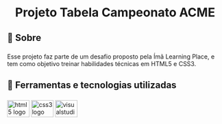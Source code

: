 <h1 align="center">Projeto Tabela Campeonato ACME</h1>

###

<h2 align="left">🎯 Sobre</h2>

###

<p align="left">Esse projeto faz parte de um desafio proposto pela Ímã Learning Place, e tem como objetivo treinar habilidades técnicas em HTML5 e CSS3.</p>

###

<h2 align="left">🚀 Ferramentas e tecnologias utilizadas</h2>

###

<div align="left">
  <img src="https://cdn.jsdelivr.net/gh/devicons/devicon/icons/html5/html5-original.svg" height="40" width="52" alt="html5 logo"  />
  <img src="https://cdn.jsdelivr.net/gh/devicons/devicon/icons/css3/css3-original.svg" height="40" width="52" alt="css3 logo"  />
  <img src="https://cdn.jsdelivr.net/gh/devicons/devicon/icons/visualstudio/visualstudio-plain.svg" height="40" width="52" alt="visualstudio logo"  />
</div>

###
